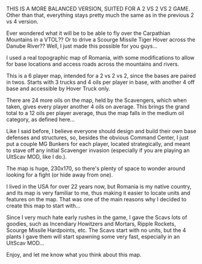 THIS IS A MORE BALANCED VERSION, SUITED FOR A 2 VS 2 VS 2 GAME.
Other than that, everything stays pretty much the same as in the previous 2 vs 4 version.

Ever wondered what it will be to be able to fly over the Carpathian Mountains in a VTOL?? Or to drive a Scourge Missile Tiger Hover across the Danube River?? 
Well, I just made this possible for you guys... 

I used a real topographic map of Romania, with some modifications to allow for base locations and access roads across the mountains and rivers. 

This is a 6 player map, intended for a 2 vs 2 vs 2, since the bases are paired in twos.
Starts with 3 trucks and 4 oils per player in base, with another 4 off base and accessible by Hover Truck only.

There are 24 more oils on the map, held by the Scavengers, which when taken, gives every player another 4 oils on average.
This brings the grand total to a 12 oils per player average, thus the map falls in the medium oil category, as defined here...

Like I said before, I believe everyone should design and build their own base defenses and structures, so, besides the obvious Command Center, I just put a couple MG Bunkers for each player, located strategically, and meant to stave off any initial Scavenger invasion (especially if you are playing an UltScav MOD, like I do.). 

The map is huge, 230x170, so there's plenty of space to wonder around looking for a fight (or hide away from one). 

I lived in the USA for over 22 years now, but Romania is my native country, and its map is very familiar to me, thus making it easier to locate units and features on the map. That was one of the main reasons why I decided to create this map to start with... 

Since I very much hate early rushes in the game, I gave the Scavs lots of goodies, such as Incendiary Howitzers and Mortars, Ripple Rockets, Scourge Missile Hardpoints, etc. 
The Scavs start with no units, but the 4 plants I gave them will start spawning some very fast, especially in an UltScav MOD... 

Enjoy, and let me know what you think about this map.